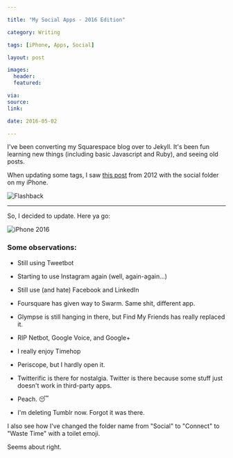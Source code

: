 ```yaml
---

title: "My Social Apps - 2016 Edition"

category: Writing

tags: [iPhone, Apps, Social]

layout: post

images:
  header:
  featured:

via: 
source: 
link: 

date: 2016-05-02

---
```


I've been converting my Squarespace blog over to Jekyll.  It's been fun learning new things (including basic Javascript and Ruby), and seeing old posts.  

When updating some tags, I saw [this post](http://www.cocktailsandcoffee.com/writing/as-time-goes-by/) from 2012 with the social folder on my iPhone.  

![Flashback](https://s3-us-west-2.amazonaws.com/www.jimmylittle.com/site_images/astimegoesby/after.jpeg)

---

So, I decided to update.  Here ya go:

<!-- more -->  

![iPhone 2016](https://s3-us-west-2.amazonaws.com/www.jimmylittle.com/post-images/2016social.PNG)

### Some observations:


 - Still using Tweetbot
 
 - Starting to use Instagram again (well, again-again...)
 
 - Still use (and hate) Facebook and LinkedIn
 
 - Foursquare has given way to Swarm.  Same shit, different app.
 
 - Glympse is still hanging in there, but Find My Friends has really replaced it.
 
 - RIP Netbot, Google Voice, and Google+
 
 - I really enjoy Timehop
 
 - Periscope, but I hardly open it.
 
 - Twitterific is there for nostalgia. Twitter is there because some stuff just doesn't work in third-party apps.
 
 - Peach.  😴
 
 - I'm deleting Tumblr now.  Forgot it was there.
 

I also see how I've changed the folder name from "Social" to "Connect" to "Waste Time" with a toilet emoji.  

Seems about right.

